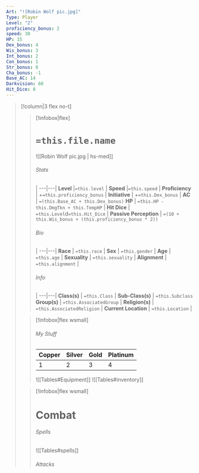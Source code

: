```yaml
---
Art: "![Robin Wolf pic.jpg]"
Type: Player
Level: "2"
proficiency_bonus: 2
speed: 30
HP: 15
Dex_bonus: 4
Wis_bonus: 3
Int_bonus: 2
Con_bonus: 1
Str_bonus: 0
Cha_bonus: -1
Base_AC: 14
Darkvision: 60
Hit_Dice: 8
---
```


>[!column|3 flex no-t]
>> [!infobox|flex]
>> # `=this.file.name`
>> ![[Robin Wolf pic.jpg | hs-med]]
>> 
>> ###### Stats
>>  |
>> ---|---|
>> **Level** |`=this.level` |
>>  **Speed** |`=this.speed` |
>> **Proficiency** | +`=this.proficiency_bonus` |
>> **Initiative** | +`=this.Dex_bonus` |
>> **AC** | `=(this.Base_AC + this.Dex_bonus)`
>> **HP** | `=this.HP - this.DmgTkn + this.TempHP` |
>> **Hit Dice** | `=this.Level`d`=this.Hit_Dice`  |
>> **Passive Perception** | `=(10 + this.Wis_bonus + (this.proficiency_bonus * 2))`
>>  
>> ###### Bio
>>   |
>> ---|---|
>> **Race** | `=this.race` |
>> **Sex** | `=this.gender` |
>> **Age** | `=this.age` |
>> **Sexuality** | `=this.sexuality` |
>> **Alignment** | `=this.alignment` |
>> ###### Info
>>   |
>> ---|---|
>> **Class(s)** | `=this.Class` |
>> **Sub-Class(s)** | `=this.Subclass`
>> **Group(s)** | `=this.AssociatedGroup` |
>> **Religion(s)** | `=this.AssociatedReligion` |
>> **Current Location** | `=this.Location` |
>
>
> > [!infobox|flex wsmall]
>> ###### My Stuff
>> Copper | Silver | Gold | Platinum |
>> ---|---|---|---|
>> 1|2|3|4|
>> 
>> ![[Tables#Equipment]]
>> ![[Tables#inventory]]
>
>
>> [!infobox|flex wsmall]
>> # Combat
>> ###### Spells
>> ![[Tables#spells]]
>> ###### Attacks
>
>



